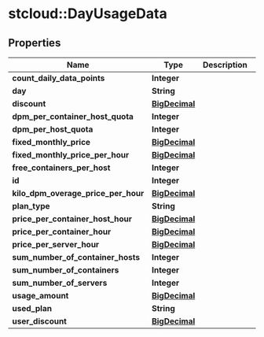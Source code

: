 # stcloud::DayUsageData

## Properties
Name | Type | Description | Notes
------------ | ------------- | ------------- | -------------
**count_daily_data_points** | **Integer** |  | [optional] 
**day** | **String** |  | [optional] 
**discount** | [**BigDecimal**](BigDecimal.md) |  | [optional] 
**dpm_per_container_host_quota** | **Integer** |  | [optional] 
**dpm_per_host_quota** | **Integer** |  | [optional] 
**fixed_monthly_price** | [**BigDecimal**](BigDecimal.md) |  | [optional] 
**fixed_monthly_price_per_hour** | [**BigDecimal**](BigDecimal.md) |  | [optional] 
**free_containers_per_host** | **Integer** |  | [optional] 
**id** | **Integer** |  | [optional] 
**kilo_dpm_overage_price_per_hour** | [**BigDecimal**](BigDecimal.md) |  | [optional] 
**plan_type** | **String** |  | [optional] 
**price_per_container_host_hour** | [**BigDecimal**](BigDecimal.md) |  | [optional] 
**price_per_container_hour** | [**BigDecimal**](BigDecimal.md) |  | [optional] 
**price_per_server_hour** | [**BigDecimal**](BigDecimal.md) |  | [optional] 
**sum_number_of_container_hosts** | **Integer** |  | [optional] 
**sum_number_of_containers** | **Integer** |  | [optional] 
**sum_number_of_servers** | **Integer** |  | [optional] 
**usage_amount** | [**BigDecimal**](BigDecimal.md) |  | [optional] 
**used_plan** | **String** |  | [optional] 
**user_discount** | [**BigDecimal**](BigDecimal.md) |  | [optional] 

